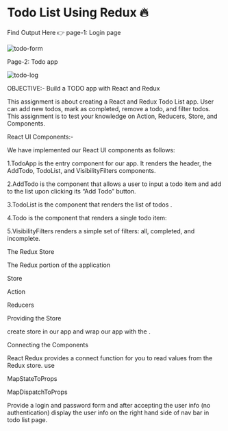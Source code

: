# Todo List Using Redux 🔥
Find Output Here 👉 
page-1: Login page

![todo-form](https://user-images.githubusercontent.com/69614044/109799592-34c5dc00-7c42-11eb-9add-297b453c743b.PNG)

Page-2: Todo app

![todo-log](https://user-images.githubusercontent.com/69614044/109799717-5b841280-7c42-11eb-9479-4267fd595db3.PNG)

OBJECTIVE:-
Build a TODO app with React and Redux 

This assignment is about creating a React and Redux Todo List app. User can add new todos, mark as completed, remove a todo, and filter todos. This assignment is to test your knowledge on Action, Reducers, Store, and Components. 

 

React UI Components:- 

We have implemented our React UI components as follows: 

1.TodoApp is the entry component for our app. It renders the header, the AddTodo, TodoList, and VisibilityFilters components. 

2.AddTodo is the component that allows a user to input a todo item and add to the list upon clicking its “Add Todo” button. 

3.TodoList is the component that renders the list of todos . 

4.Todo is the component that renders a single todo item: 

5.VisibilityFilters renders a simple set of filters: all, completed, and incomplete. 

 

The Redux Store 

The Redux portion of the application  

Store 

Action 

Reducers 
 

Providing the Store 

create store in our app and wrap our app with the <Provider />. 

 

Connecting the Components 

React Redux provides a connect function for you to read values from the Redux store.  use 

MapStateToProps 

MapDispatchToProps 

 

Provide a login and password form and after accepting the user info (no authentication) display the user info on the right hand side of nav bar in todo list page.  
